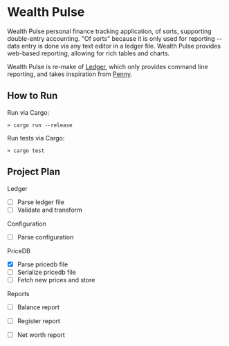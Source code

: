 Wealth Pulse
============

Wealth Pulse personal finance tracking application, of sorts, supporting 
double-entry accounting. "Of sorts" because it is only used for reporting --
data entry is done via any text editor in a ledger file. Wealth Pulse provides
web-based reporting, allowing for rich tables and charts.

Wealth Pulse is re-make of [Ledger][ledger], which only provides command line
reporting, and takes inspiration from [Penny][penny].


How to Run
----------

Run via Cargo:

```
> cargo run --release
```

Run tests via Cargo:

```
> cargo test
```


Project Plan
------------

Ledger
* [ ] Parse ledger file
* [ ] Validate and transform

Configuration
* [ ] Parse configuration

PriceDB
* [x] Parse pricedb file
* [ ] Serialize pricedb file
* [ ] Fetch new prices and store

Reports
* [ ] Balance report
* [ ] Register report
* [ ] Net worth report


[ledger]: http://www.ledger-cli.org/
[penny]: http://massysett.github.io/penny/